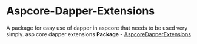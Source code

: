# Aspcore-Dapper-Extensions
A package for easy use of dapper in aspcore that needs to be used very simply. asp core dapper extensions
**Package** - [AspcoreDapperExtensions](https://www.nuget.org/packages/AspcoreDapperExtensions/)